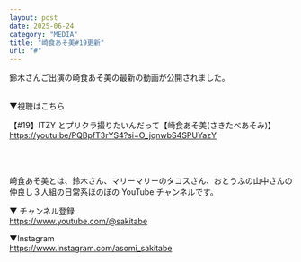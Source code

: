 ```yaml
---
layout: post
date: 2025-06-24
category: "MEDIA"
title: "崎食あそ美#19更新"
url: "#"
---
```


鈴木さんご出演の崎食あそ美の最新の動画が公開されました。

<br>
▼視聴はこちら

【#19】ITZY とプリクラ撮りたいんだって【崎食あそ美(さきたべあそみ)】<br>
<https://youtu.be/PQBpfT3rYS4?si=O_jqnwbS4SPUYazY>

<br>
<br>

崎食あそ美とは、鈴木さん、マリーマリーのタコスさん、おとうふの山中さんの仲良し３人組の日常系ほのぼの YouTube チャンネルです。

▼ チャンネル登録<br><https://www.youtube.com/@sakitabe>

▼Instagram<br><https://www.instagram.com/asomi_sakitabe>
